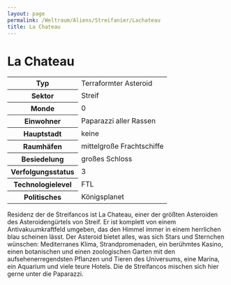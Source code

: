 ```yaml
---
layout: page
permalink: /Weltraum/Aliens/Streifanier/Lachateau
title: La Chateau
---
```


# La Chateau

<aside>
<table>
<tbody>
<tr><th>Typ</th><td>Terraformter Asteroid</td></tr>
<tr><th>Sektor</th><td>Streif</td></tr>
<tr><th>Monde</th><td>0</td></tr>
<tr><th>Einwohner</th><td>Paparazzi aller Rassen</td></tr>
<tr><th>Hauptstadt</th><td>keine</td></tr>
<tr><th>Raumhäfen</th><td>mittelgroße Frachtschiffe</td></tr>
<tr><th>Besiedelung</th><td>großes Schloss</td></tr>
<tr><th>Verfolgungsstatus</th><td>3</td></tr>
<tr><th>Technologielevel</th><td>FTL</td></tr>
<tr><th>Politisches</th><td>Königsplanet</td></tr>
</tbody>
</table>
</aside>
Residenz der de Streifancos ist La Chateau, einer der größten Asteroiden des Asteroidengürtels von Streif. Er ist komplett von einem Antivakuumkraftfeld umgeben, das den Himmel immer in einem herrlichen blau scheinen lässt. Der Asteroid bietet alles, was sich Stars und Sternchen wünschen: Mediterranes Klima, Strandpromenaden, ein berühmtes Kasino, einen botanischen und einen zoologischen Garten mit den aufsehenerregendsten Pflanzen und Tieren des Universums, eine Marina, ein Aquarium und viele teure Hotels. Die de Streifancos mischen sich hier gerne unter die Paparazzi.

